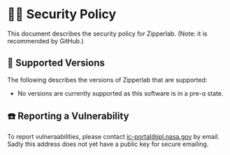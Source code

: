 # 👮‍♀️ Security Policy

This document describes the security policy for Zipperlab. (Note: it is recommended by GitHub.)


## 🔢 Supported Versions

The following describes the versions of Zipperlab that are supported:

- No versions are currently supported as this software is in a pre-ɑ state.


## ☎️ Reporting a Vulnerability

To report vulneraabilities, please contact ic-portal@jpl.nasa.gov by email. Sadly this address does not yet have a public key for secure emailing.
